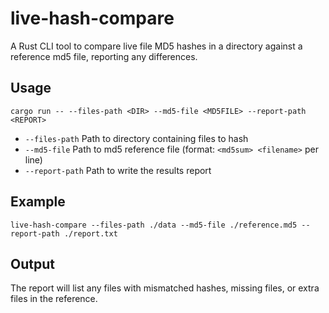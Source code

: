 # live-hash-compare

A Rust CLI tool to compare live file MD5 hashes in a directory against a reference md5 file, reporting any differences.

## Usage

```
cargo run -- --files-path <DIR> --md5-file <MD5FILE> --report-path <REPORT>
```

- `--files-path`  Path to directory containing files to hash
- `--md5-file`    Path to md5 reference file (format: `<md5sum> <filename>` per line)
- `--report-path` Path to write the results report

## Example

```
live-hash-compare --files-path ./data --md5-file ./reference.md5 --report-path ./report.txt
```

## Output

The report will list any files with mismatched hashes, missing files, or extra files in the reference.
